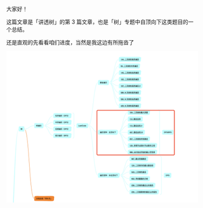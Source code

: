 

大家好！ 

这篇文章是「讲透树」的第 3 篇文章，也是「树」专题中自顶向下这类题目的一个总结。

还是直观的先看看咱们进度，当然是我这边有所拖沓了

![](./img/3-1自顶向下类别题目专题.png)


